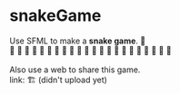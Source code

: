 # snakeGame
Use SFML to make a **snake game**. 🐍<br>
🚧 🚧 🚧 🚧 🚧 🚧 🚧 🚧 🚧 🚧 🚧 🚧 🚧 🚧 🚧 🚧 🚧 🚧 🚧 🚧 🚧 🚧<br>
<br>
Also use a web to share this game.<br>
link: 🏗️ (didn't upload yet)

